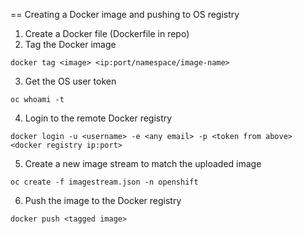 == Creating a Docker image and pushing to OS registry
1. Create a Docker file (Dockerfile in repo)
2. Tag the Docker image 
```
docker tag <image> <ip:port/namespace/image-name>
```
3. Get the OS user token
```
oc whoami -t
```
4. Login to the remote Docker registry
```
docker login -u <username> -e <any email> -p <token from above> <docker registry ip:port>
```
5. Create a new image stream to match the uploaded image
```
oc create -f imagestream.json -n openshift
```
6. Push the image to the Docker registry
```
docker push <tagged image>
```
